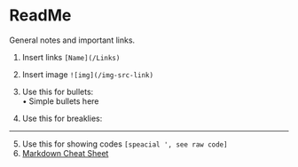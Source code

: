 # ReadMe
General notes and important links.

1. Insert links `[Name](/Links)`
2. Insert image `![img](/img-src-link)`

3. Use this for bullets:
<br />•	Simple bullets here

4. Use this for breaklies:
________________________________________

5. Use this for showing codes ` [speacial ', see raw code] `
6. [Markdown Cheat Sheet](https://github.com/adam-p/markdown-here/wiki/Markdown-Cheatsheet)
 
